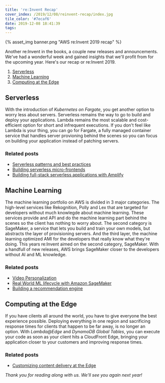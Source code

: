 ```yaml
---
title: 're:Invent Recap'
cover_index: /2019/12/08/reinvent-recap/index.jpg
tile_color: '#7ecaf6'
date: 2019-12-08 18:41:39
tags:
---
```

{% asset_img banner.png "AWS re:Invent 2019 recap" %}

Another re:Invent in the books, a couple new releases and announcements. We've had a wonderful week and gained insights that we'll profit from for the upcoming year. Here's our recap or re:Invent 2019.

1. [Serverless](#Serverless)
2. [Machine Learning](#Machine-Learning)
3. [Computing at the Edge](#Computing-at-the-Edge)

## Serverless
With the introduction of *Kubernetes on Fargate*, you get another option to worry less about servers. Serverless remains the way to go to build and deploy your applications. Lambda remains the most scalable and cost-efficient option for short and infrequent executions. If you don't feel like Lambda is your thing, you can go for Fargate, a fully managed container service that handles server provioning behind the scenes so you can focus on building your application instead of patching servers.
### Related posts
- [Serverless patterns and best practices](/2019/12/03/serverless-patterns-and-best-practices/)
- [Building serverless micro-frontends](/2019/12/05/building-serverless-micro-frontends/)
- [Building full-stack serverless applications with Amplify](/2019/12/06/building-full-stack-applications-with-amplify/)

## Machine Learning
The machine learning portfolio on AWS is divided in 3 major categories. The high-level services like Rekognition, Polly and Lex that are targeted for developers without much knowlegde about machine learning. These services provide and API and do the machine learning part behind the scenes so the client has nothing to worry about. The second category is SageMaker, a service that lets you build and train your own models, but abstracts the layer of provisioning servers. And the third layer, the machine learning optimized AMI for the developers that really know what they're doing. This years re:Invent aimed on the second category, SageMaker. With a handfull of new releases, AWS brings SageMaker closer to the developers without AI and ML knowledge.
### Related posts
- [Video Personalization](/2019/12/04/video-personalization/)
- [Real World ML lifecycle with Amazon SageMaker](/2019/12/04/real-world-ml-lifecycle-with-sagemaker/)
- [Building a recommendation engine](/2019/12/05/building-a-recommendation-engine/)

## Computing at the Edge
If you have cilents all around the world, you have to give everyone the best experience possible. Deploying everything in one region and sacrificing response times for clients that happen to be far away, is no longer an option. With *Lambda@Edge* and *DynamoDB Global Tables*, you can execute your code as soon as your client hits a CloudFront Edge, bringing your application closer to your customers and improving response times.
### Related posts
- [Customizing content delivery at the Edge](/2019/12/04/customizing-content-at-the-edge/)


*Thank you for reading along with us. We'll see you again next year!*